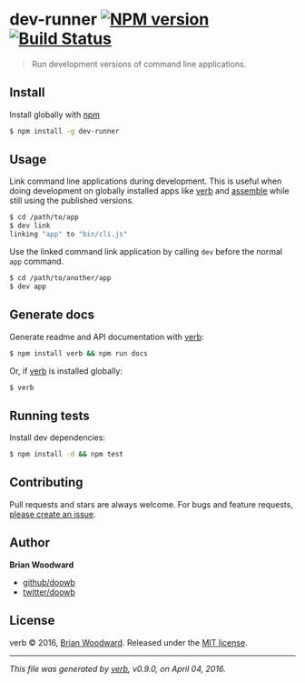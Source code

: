# dev-runner [![NPM version](https://img.shields.io/npm/v/dev-runner.svg)](https://www.npmjs.com/package/dev-runner) [![Build Status](https://img.shields.io/travis/doowb/dev-runner.svg)](https://travis-ci.org/doowb/dev-runner)

> Run development versions of command line applications.

## Install

Install globally with [npm](https://www.npmjs.com/)

```sh
$ npm install -g dev-runner
```

## Usage

Link command line applications during development.
This is useful when doing development on globally installed apps
like [verb](https://github.com/verbose/verb) and [assemble](https://github.com/assemble/assemble) while still using the published versions.

```sh
$ cd /path/to/app
$ dev link
linking "app" to "bin/cli.js"
```

Use the linked command link application by calling `dev` before the
normal `app` command.

```sh
$ cd /path/to/another/app
$ dev app
```

## Generate docs

Generate readme and API documentation with [verb](https://github.com/verbose/verb):

```sh
$ npm install verb && npm run docs
```

Or, if [verb](https://github.com/verbose/verb) is installed globally:

```sh
$ verb
```

## Running tests

Install dev dependencies:

```sh
$ npm install -d && npm test
```

## Contributing

Pull requests and stars are always welcome. For bugs and feature requests, [please create an issue](https://github.com/doowb/dev-runner/issues/new).

## Author

**Brian Woodward**

* [github/doowb](https://github.com/doowb)
* [twitter/doowb](http://twitter.com/doowb)

## License

verb © 2016, [Brian Woodward](https://github.com/doowb).
Released under the [MIT license](https://github.com/doowb/dev-runner/blob/master/LICENSE).

***

_This file was generated by [verb](https://github.com/verbose/verb), v0.9.0, on April 04, 2016._